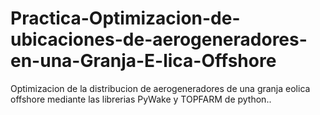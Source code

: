 # Practica-Optimizacion-de-ubicaciones-de-aerogeneradores-en-una-Granja-E-lica-Offshore
Optimizacion de la distribucion de aerogeneradores de una granja eolica offshore mediante las librerias PyWake y TOPFARM de python..
